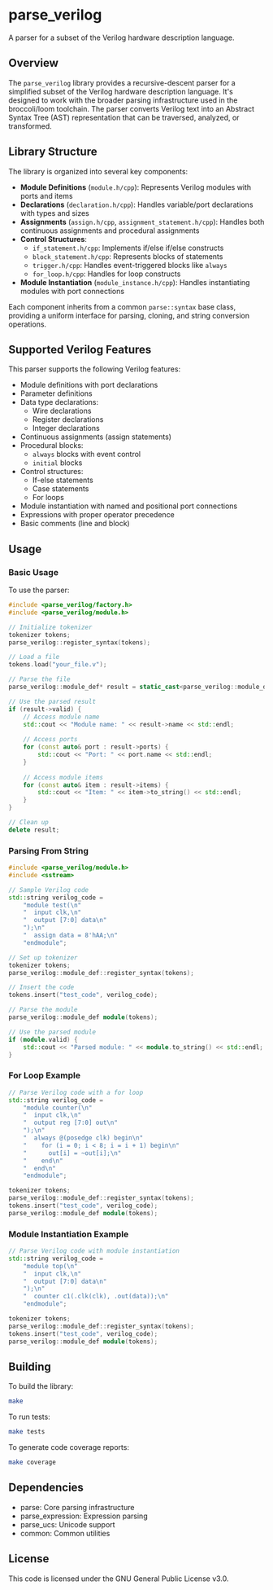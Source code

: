 # parse_verilog

A parser for a subset of the Verilog hardware description language.

## Overview

The `parse_verilog` library provides a recursive-descent parser for a simplified subset of the Verilog hardware description language. It's designed to work with the broader parsing infrastructure used in the broccoli/loom toolchain. The parser converts Verilog text into an Abstract Syntax Tree (AST) representation that can be traversed, analyzed, or transformed.

## Library Structure

The library is organized into several key components:

* **Module Definitions** (`module.h/cpp`): Represents Verilog modules with ports and items
* **Declarations** (`declaration.h/cpp`): Handles variable/port declarations with types and sizes
* **Assignments** (`assign.h/cpp`, `assignment_statement.h/cpp`): Handles both continuous assignments and procedural assignments
* **Control Structures**:
  * `if_statement.h/cpp`: Implements if/else if/else constructs
  * `block_statement.h/cpp`: Represents blocks of statements
  * `trigger.h/cpp`: Handles event-triggered blocks like `always`
  * `for_loop.h/cpp`: Handles for loop constructs
* **Module Instantiation** (`module_instance.h/cpp`): Handles instantiating modules with port connections

Each component inherits from a common `parse::syntax` base class, providing a uniform interface for parsing, cloning, and string conversion operations.

## Supported Verilog Features

This parser supports the following Verilog features:

- Module definitions with port declarations
- Parameter definitions
- Data type declarations:
  - Wire declarations
  - Register declarations
  - Integer declarations
- Continuous assignments (assign statements)
- Procedural blocks:
  - `always` blocks with event control
  - `initial` blocks
- Control structures:
  - If-else statements
  - Case statements
  - For loops
- Module instantiation with named and positional port connections
- Expressions with proper operator precedence
- Basic comments (line and block)

## Usage

### Basic Usage

To use the parser:

```cpp
#include <parse_verilog/factory.h>
#include <parse_verilog/module.h>

// Initialize tokenizer
tokenizer tokens;
parse_verilog::register_syntax(tokens);

// Load a file
tokens.load("your_file.v");

// Parse the file
parse_verilog::module_def* result = static_cast<parse_verilog::module_def*>(parse_verilog::produce(tokens));

// Use the parsed result
if (result->valid) {
    // Access module name
    std::cout << "Module name: " << result->name << std::endl;
    
    // Access ports
    for (const auto& port : result->ports) {
        std::cout << "Port: " << port.name << std::endl;
    }
    
    // Access module items
    for (const auto& item : result->items) {
        std::cout << "Item: " << item->to_string() << std::endl;
    }
}

// Clean up
delete result;
```

### Parsing From String

```cpp
#include <parse_verilog/module.h>
#include <sstream>

// Sample Verilog code
std::string verilog_code = 
    "module test(\n"
    "  input clk,\n"
    "  output [7:0] data\n"
    ");\n"
    "  assign data = 8'hAA;\n"
    "endmodule";

// Set up tokenizer
tokenizer tokens;
parse_verilog::module_def::register_syntax(tokens);

// Insert the code
tokens.insert("test_code", verilog_code);

// Parse the module
parse_verilog::module_def module(tokens);

// Use the parsed module
if (module.valid) {
    std::cout << "Parsed module: " << module.to_string() << std::endl;
}
```

### For Loop Example

```cpp
// Parse Verilog code with a for loop
std::string verilog_code = 
    "module counter(\n"
    "  input clk,\n"
    "  output reg [7:0] out\n"
    ");\n"
    "  always @(posedge clk) begin\n"
    "    for (i = 0; i < 8; i = i + 1) begin\n"
    "      out[i] = ~out[i];\n"
    "    end\n"
    "  end\n"
    "endmodule";

tokenizer tokens;
parse_verilog::module_def::register_syntax(tokens);
tokens.insert("test_code", verilog_code);
parse_verilog::module_def module(tokens);
```

### Module Instantiation Example

```cpp
// Parse Verilog code with module instantiation
std::string verilog_code = 
    "module top(\n"
    "  input clk,\n"
    "  output [7:0] data\n"
    ");\n"
    "  counter c1(.clk(clk), .out(data));\n"
    "endmodule";

tokenizer tokens;
parse_verilog::module_def::register_syntax(tokens);
tokens.insert("test_code", verilog_code);
parse_verilog::module_def module(tokens);
```

## Building

To build the library:

```bash
make
```

To run tests:

```bash
make tests
```

To generate code coverage reports:

```bash
make coverage
```

## Dependencies

- parse: Core parsing infrastructure
- parse_expression: Expression parsing
- parse_ucs: Unicode support
- common: Common utilities

## License

This code is licensed under the GNU General Public License v3.0.